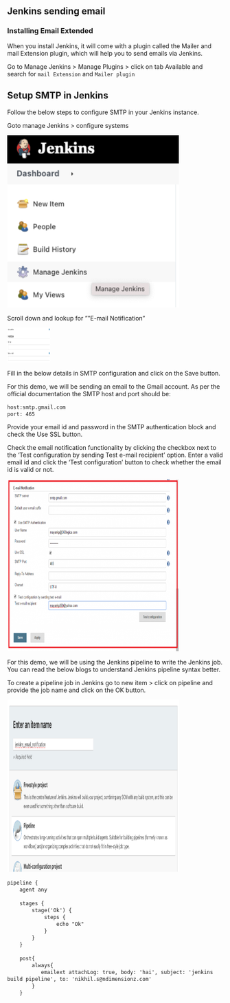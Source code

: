 ## Jenkins sending email 

### Installing Email Extended

When you install Jenkins, it will come with a plugin called the Mailer and mail Extension plugin, which will help you to send emails via Jenkins.

Go to Manage Jenkins > Manage Plugins > click on tab Available and search for ```mail Extension``` and ```Mailer plugin```


## Setup SMTP in Jenkins

Follow the below steps to configure SMTP in your Jenkins instance.

Goto manage Jenkins > configure systems

<img src="images/image-1.webp" height="400" width="400">


Scroll down and lookup for ””E-mail Notification”

<img src="images/2.webp" height="80" width="100">


Fill in the below details in SMTP configuration and click on the Save button.

For this demo, we will be sending an email to the Gmail account. As per the official documentation the SMTP host and port should be:

```
host:smtp.gmail.com
port: 465
```
Provide your email id and password in the SMTP authentication block and check the Use SSL button.

Check the email notification functionality by clicking the checkbox next to the ‘Test configuration by sending Test e-mail recipient’ option. Enter a valid email id and click the ‘Test configuration’ button to check whether the email id is valid or not.

<img src="images/5.png" height="400" width="400">


For this demo, we will be using the Jenkins pipeline to write the Jenkins job. You can read the below blogs to understand Jenkins pipeline syntax better.


To create a pipeline job in Jenkins go to new item > click on pipeline and provide the job name and click on the OK button.

<img src="images/4.webp" height="400" width="400">

```
pipeline {
    agent any
    
    stages {
        stage('Ok') {
            steps {
                echo "Ok"
            }
        }
    }
    
    post{
        always{
           emailext attachLog: true, body: 'hai', subject: 'jenkins build pipeline', to: 'nikhil.s@ndimensionz.com'
        }
    }
    
```    
